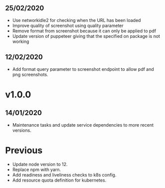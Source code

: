 ## 25/02/2020

- Use networkidle2 for checking when the URL has been loaded
- Improve quality of screenshot using quality parameter
- Remove format from screenshot because it can only be applied to pdf
- Update version of puppeteer giving that the specified on package is not working

## 12/02/2020

- Add format query parameter to screenshot endpoint to allow pdf and png screenshots.

# v1.0.0

## 14/01/2020

- Maintenance tasks and update service dependencies to more recent versions.

# Previous

- Update node version to 12.
- Replace npm with yarn.
- Add readiness and liveliness checks to k8s config.
- Add resource quota definition for kubernetes.
